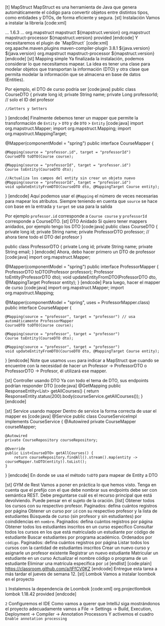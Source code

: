 [t] MapStruct
MapStruct es una herramienta de Java que genera automáticamente el código para convertir objetos entre distintos tipos, como entidades y DTOs, de forma eficiente y segura.
[st] Instalación
Vamos a instalar la librería
[code:xml]
<!--Agreguemos la variable de versión-->
<properties>
    ...
    <mapstruct.version>1.6.3</mapstruct.version>
    ...
</properties>

<!--Mapstruct-->
<dependency>
    <groupId>org.mapstruct</groupId>
    <artifactId>mapstruct</artifactId>
    <version>${mapstruct.version}</version>
</dependency>

<!--Processor-->
<dependency>
    <groupId>org.mapstruct</groupId>
    <artifactId>mapstruct-processor</artifactId>
    <version>${mapstruct.version}</version>
     <scope>provided</scope>
</dependency>
[endcode]
Y necesitaremos el plugin de `MapStruct`
[code:xml]
<plugin>
    <groupId>org.apache.maven.plugins</groupId>
    <artifactId>maven-compiler-plugin</artifactId>
    <version>3.8.1</version>
    <configuration>
        <source>${java.version}</source>
        <target>${java.version}</target>
        <annotationProcessorPaths>
            <path>
                <groupId>org.mapstruct</groupId>
                <artifactId>mapstruct-processor</artifactId>
                <version>${mapstruct.version}</version>
            </path>
        </annotationProcessorPaths>
    </configuration>
</plugin>
[endcode]
[st] Mapping simple
Ya finalizada la instalación, podemos considerar lo que necesitamos mapear.
La idea es tener una clase para modelar objetos que transportan la información (DTO) y otra clase que permita modelar la información que se almacena en base de datos (Entities).

Por ejemplo, el DTO de curso podría ser
[code:java]
public class CourseDTO {
    private long id;
    private String name;
    private Long professorId; // solo el ID del profesor

    //Getters y Setters
}
[endcode]
Finalmente debemos tener un mapper que permite la transformación de `Entity` > `DTO` y de `DTO` > `Entity`
[code:java]
import org.mapstruct.Mapper;
import org.mapstruct.Mapping;
import org.mapstruct.MappingTarget;

@Mapper(componentModel = "spring")
public interface CourseMapper {

    @Mapping(source = "professor.id", target = "professorId")
    CourseDTO toDTO(Course course);

    @Mapping(source = "professorId", target = "professor.id")
    Course toEntity(CourseDTO dto);

    //Actualiza los campos del entity sin crear un objeto nuevo
    @Mapping(source = "professorId", target = "professor.id")
    void updateEntityFromDTO(CourseDTO dto, @MappingTarget Course entity);
}
[endcode]
Aquí podemos usar el `@Mapping` el número de veces necesarias para mapear los atributos. Siempre teniendo en cuenta que `source` se hace con base en la entrada y `target` se usa para la salida

Por ejemplo `professor.id` corresponde a `Course course` y `professorId` corresponde a CourseDTO.
[st] DTO Anidado
Si quiero tener mappers anidados, por ejemplo tengo los DTO
[code:java]
public class CourseDTO {
    private long id;
    private String name;
    private ProfessorDTO professor; // ahora tiene todo el DTO del profesor
}

public class ProfessorDTO {
    private Long id;
    private String name;
    private String email;
}
[endcode]
Ahora, debo hacer primero un DTO de professor
[code:java]
import org.mapstruct.Mapper;

@Mapper(componentModel = "spring")
public interface ProfessorMapper {
    ProfessorDTO toDTO(Professor professor);
    Professor toEntity(ProfessorDTO dto);
    void updateEntityFromDTO(ProfessorDTO dto, @MappingTarget Professor entity);
}
[endcode]
Para luego, hacer el mapper de curso
[code:java]
import org.mapstruct.Mapper;
import org.mapstruct.Mapping;

@Mapper(componentModel = "spring", uses = ProfessorMapper.class)
public interface CourseMapper {

    @Mapping(source = "professor", target = "professor") // usa automáticamente ProfessorMapper
    CourseDTO toDTO(Course course);

    @Mapping(source = "professor", target = "professor")
    Course toEntity(CourseDTO dto);

    @Mapping(source = "professor", target = "professor")
    void updateEntityFromDTO(CourseDTO dto, @MappingTarget Course entity);
}
[endcode]
Note que usamos `uses` para indicar a MapStruct que cuando se encuentre con la necesidad de hacer un Professor -> ProfessorDTO o ProfessorDTO -> Profesor, él utilizará ese mapper.

[st] Controller usando DTO
Ya con todo el tema de DTO, sus endpoints podrían responder DTO
[code:java]
@GetMapping
public ResponseEntity<List<CourseDTO>> getAllCourses() {
    return ResponseEntity.status(200).body(courseService.getAllCourses());
}
[endcode]

[st] Service usando mapper
Dentro de service la forma correcta de usar el mapper es
[code:java]
@Service
public class CourseServiceImpl implements CourseService {
    @Autowired
    private CourseMapper courseMapper;

    @Autowired
    private CourseRepository courseRepository;

    @Override
    public List<CourseDTO> getAllCourses() {
        return courseRepository.findAll().stream().map(entity -> courseMapper.toDTO(entity)).toList();
    }
}
[endcode]
En donde se usa el método `toDTO` para mapear de Entity a DTO

[st] GYM de Rest
Vamos a poner en práctica lo que hemos visto.
Tenga en cuenta que el prefijo con el que debe nombrar sus endpoints debe ser con semántica REST. Debe preguntarse cuál es el recurso principal que está devolviendo. Puede pensar en el sujeto de la oración.
[list]
Obtener todos los cursos con su respectivo profesor. Paginados: defina cuántos registros por página
Obtener un curso por `id` con su respectivo profesor y la lista de estudiantes
Búsqueda de curso (sin profesor y sin estudiantes) por coindidencias en `nombre`. Paginados: defina cuántos registros por página
Obtener todos los estudiantes inscritos en un curso específico
Consultar todos los cursos en los que está matriculado un estudiante por código de estudiante
Buscar estudiantes por programa académico. Ordenados por `código`. Paginados: defina cuántos registros por página
Listar todos los cursos con la cantidad de estudiantes inscritos
Crear un nuevo curso y asignarle un profesor existente
Registrar un nuevo estudiante
Matricular un estudiante en un curso
Actualizar el nombre código o programa de un estudiante 
Eliminar una matrícula específica por `id`
[endlist]
[code:plain]
https://classroom.github.com/a/tFfCV0KZ
[endcode]
Entregue esta tarea a más tardar el jueves de semana 12.
[st] Lombok
Vamos a instalar loombok en el proyecto

`1` Instalemos la dependencia de Loombok
[code:xml]
<dependency>
    <groupId>org.projectlombok</groupId>
    <artifactId>lombok</artifactId>
    <version>1.18.42</version>
    <scope>provided</scope>
</dependency>
[endcode]

`2` Configuremos el IDE
Como vamos a querer que IntelliJ siga mostrándonos el proyecto adecuadamente vamos a 
File → Settings → Build, Execution, Deployment → Compiler → Annotation Processors
Y activemos el cuadro `Enable annotation processing`